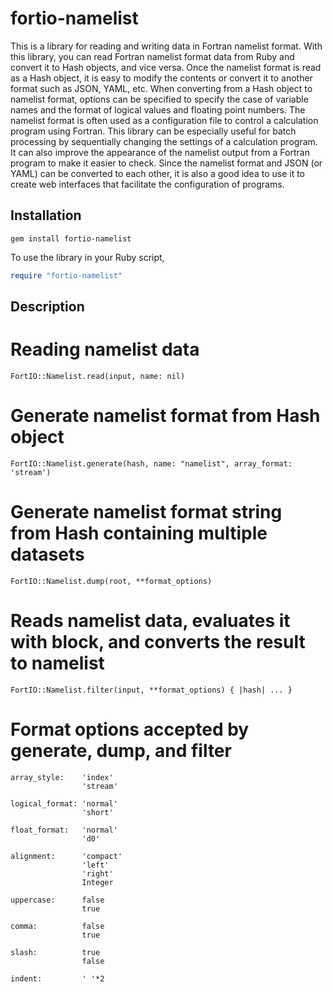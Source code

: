 fortio-namelist
===============

This is a library for reading and writing data in Fortran namelist format. With this library, you can read Fortran namelist format data from Ruby and convert it to Hash objects, and vice versa. Once the namelist format is read as a Hash object, it is easy to modify the contents or convert it to another format such as JSON, YAML, etc. When converting from a Hash object to namelist format, options can be specified to specify the case of variable names and the format of logical values and floating point numbers. The namelist format is often used as a configuration file to control a calculation program using Fortran. This library can be especially useful for batch processing by sequentially changing the settings of a calculation program. It can also improve the appearance of the namelist output from a Fortran program to make it easier to check. Since the namelist format and JSON (or YAML) can be converted to each other, it is also a good idea to use it to create web interfaces that facilitate the configuration of programs.

Installation
------------

    gem install fortio-namelist

To use the library in your Ruby script, 

```ruby
require "fortio-namelist"
```

Description
-----------

# Reading namelist data 

    FortIO::Namelist.read(input, name: nil)

# Generate namelist format from Hash object

    FortIO::Namelist.generate(hash, name: "namelist", array_format: 'stream')

# Generate namelist format string from Hash containing multiple datasets

    FortIO::Namelist.dump(root, **format_options)

# Reads namelist data, evaluates it with block, and converts the result to namelist

    FortIO::Namelist.filter(input, **format_options) { |hash| ... }

# Format options accepted by generate, dump, and filter

    array_style:    'index'   
                    'stream'

    logical_format: 'normal'
                    'short'

    float_format:   'normal'
                    'd0'

    alignment:      'compact'
                    'left'
                    'right'
                    Integer

    uppercase:      false
                    true
    
    comma:          false
                    true
                    
    slash:          true
                    false
                    
    indent:         ' '*2
                    